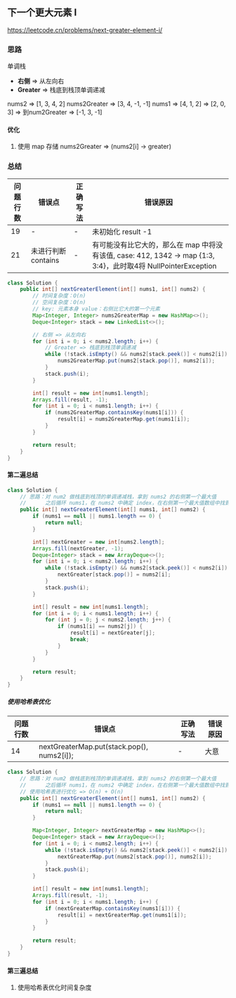 ## 下一个更大元素 I

<https://leetcode.cn/problems/next-greater-element-i/>

### 思路

单调栈

- **右侧** => 从左向右
- **Greater** => 栈底到栈顶单调递减

nums2 => [1, 3, 4, 2]
nums2Greater => [3, 4, -1, -1]
nums1 => [4, 1, 2] => [2, 0, 3] => 到num2Greater => [-1, 3, -1]

#### 优化

1. 使用 map 存储 nums2Greater => (nums2[i] -> greater)

### 总结

| 问题行数 | 错误点            | 正确写法 | 错误原因                                                                                   |
|------|----------------|------|----------------------------------------------------------------------------------------|
| 19   | -              | -    | 未初始化 result -1                                                                         |
| 21   | 未进行判断 contains | -    | 有可能没有比它大的，那么在 map 中将没有该值, case: 412, 1342 -> map {1:3, 3:4}，此时取4将 NullPointerException |

```java
class Solution {
    public int[] nextGreaterElement(int[] nums1, int[] nums2) {
        // 时间复杂度：O(n)
        // 空间复杂度：O(n)
        // key: 元素本身 value：右侧比它大的第一个元素
        Map<Integer, Integer> nums2GreaterMap = new HashMap<>();
        Deque<Integer> stack = new LinkedList<>();

        // 右侧 => 从左向右
        for (int i = 0; i < nums2.length; i++) {
            // Greater => 栈底到栈顶单调递减
            while (!stack.isEmpty() && nums2[stack.peek()] < nums2[i]) {
                nums2GreaterMap.put(nums2[stack.pop()], nums2[i]);
            }
            stack.push(i);
        }

        int[] result = new int[nums1.length];
        Arrays.fill(result, -1);
        for (int i = 0; i < nums1.length; i++) {
            if (nums2GreaterMap.containsKey(nums1[i])) {
                result[i] = nums2GreaterMap.get(nums1[i]);
            }
        }

        return result;
    }
}
```

#### 第二遍总结

```java
class Solution {
    // 思路：对 num2 做栈底到栈顶的单调递减栈，拿到 nums2 的右侧第一个最大值
    //      之后循环 nums1，在 nums2 中确定 index，在右侧第一个最大值数组中找到该值。O(n^2) + O(n)
    public int[] nextGreaterElement(int[] nums1, int[] nums2) {
        if (nums1 == null || nums1.length == 0) {
            return null;
        }

        int[] nextGreater = new int[nums2.length];
        Arrays.fill(nextGreater, -1);
        Deque<Integer> stack = new ArrayDeque<>();
        for (int i = 0; i < nums2.length; i++) {
            while (!stack.isEmpty() && nums2[stack.peek()] < nums2[i]) {
                nextGreater[stack.pop()] = nums2[i];
            }
            stack.push(i);
        }

        int[] result = new int[nums1.length];
        for (int i = 0; i < nums1.length; i++) {
            for (int j = 0; j < nums2.length; j++) {
                if (nums1[i] == nums2[j]) {
                    result[i] = nextGreater[j];
                    break;
                }
            }
        }

        return result;
    }
}
```

##### 使用哈希表优化

| 问题行数 | 错误点                                        | 正确写法 | 错误原因 |
|------|--------------------------------------------|------|------|
| 14   | nextGreaterMap.put(stack.pop(), nums2[i]); | -    | 大意   |

```java
class Solution {
    // 思路：对 num2 做栈底到栈顶的单调递减栈，拿到 nums2 的右侧第一个最大值
    //      之后循环 nums1，在 nums2 中确定 index，在右侧第一个最大值数组中找到该值。O(n^2) + O(n)
    // 使用哈希表进行优化 => O(n) + O(n)
    public int[] nextGreaterElement(int[] nums1, int[] nums2) {
        if (nums1 == null || nums1.length == 0) {
            return null;
        }

        Map<Integer, Integer> nextGreaterMap = new HashMap<>();
        Deque<Integer> stack = new ArrayDeque<>();
        for (int i = 0; i < nums2.length; i++) {
            while (!stack.isEmpty() && nums2[stack.peek()] < nums2[i]) {
                nextGreaterMap.put(nums2[stack.pop()], nums2[i]);
            }
            stack.push(i);
        }

        int[] result = new int[nums1.length];
        Arrays.fill(result, -1);
        for (int i = 0; i < nums1.length; i++) {
            if (nextGreaterMap.containsKey(nums1[i])) {
                result[i] = nextGreaterMap.get(nums1[i]);
            }
        }

        return result;
    }
}
```

#### 第三遍总结

1. 使用哈希表优化时间复杂度
